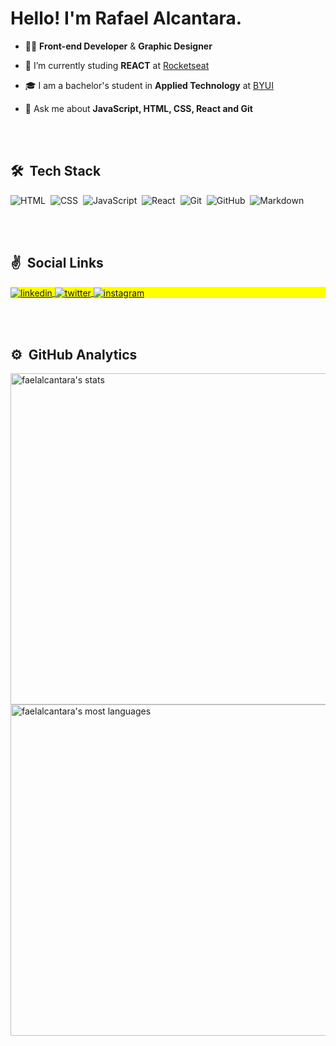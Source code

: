<!--
**faelalcantara/faelalcantara** is a ✨ _special_ ✨ repository because its `README.md` (this file) appears on your GitHub profile.

Here are some ideas to get you started:

- 🔭 I’m currently working on ...
- 🌱 I’m currently learning ...
- 👯 I’m looking to collaborate on ...
- 🤔 I’m looking for help with ...
- 💬 Ask me about ...
- 📫 How to reach me: ...
- 😄 Pronouns: ...
- ⚡ Fun fact: ...
-->

<h1 align="left">Hello! I'm Rafael Alcantara.</h1>
<p align="left"></p>

- :man_technologist: **Front-end Developer** & **Graphic Designer**

- :space_invader: I’m currently studing **REACT** at [Rocketseat](https://github.com/Rocketseat)

- :mortar_board:  I am a bachelor's student in **Applied Technology** at [BYUI](https://www.byui.edu/)

- 💬 Ask me about **JavaScript, HTML, CSS, React and Git**

<br/><br/>

## 🛠 &nbsp;Tech Stack

![HTML](https://img.shields.io/badge/-HTML-05122A?style=flat&logo=HTML5)&nbsp;
![CSS](https://img.shields.io/badge/-CSS-05122A?style=flat&logo=CSS3&logoColor=1572B6)&nbsp;
![JavaScript](https://img.shields.io/badge/-JavaScript-05122A?style=flat&logo=javascript)&nbsp;
![React](https://img.shields.io/badge/-React-05122A?style=flat&logo=react)&nbsp;
![Git](https://img.shields.io/badge/-Git-05122A?style=flat&logo=git)&nbsp;
![GitHub](https://img.shields.io/badge/-GitHub-05122A?style=flat&logo=github)&nbsp;
![Markdown](https://img.shields.io/badge/-Markdown-05122A?style=flat&logo=markdown)&nbsp;

<br><br>

## :v: &nbsp;Social Links

<p align="left" style="background:yellow">
<a href="https://www.linkedin.com/in/rafael-alcantara-b9010a7b/" target="_blank">
  <img align="center" src="https://img.shields.io/badge/-faelalcantara-05122A?style=flat&logo=linkedin" alt="linkedin"/>
</a>
<a href="https://twitter.com/faelalcantara_" target="_blank">
  <img align="center" src="https://img.shields.io/badge/-faelalcantara-05122A?style=flat&logo=twitter" alt="twitter"/>  
</a>
<a href="https://instagram.com/faelalcantara.dev" target="_blank">
 <img align="center" src="https://img.shields.io/badge/-faelalcantara-05122A?style=flat&logo=instagram" alt="instagram"/>
</a>
</p>

<br><br>

## ⚙️ &nbsp;GitHub Analytics

<p align="left">
<img width="530em" src="https://github-readme-stats.vercel.app/api?username=faelalcantara&show_icons=true&theme=vision-friendly-dark" alt="faelalcantara's stats"/>
<img width="530em" src="https://github-readme-stats.vercel.app/api/top-langs/?username=faelalcantara&layout=compact&theme=vision-friendly-dark" alt="faelalcantara's most languages"/>
</p>


